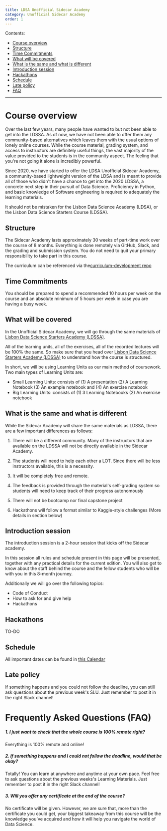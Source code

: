 ```yaml
---
title: LDSA Unofficial Sidecar Academy
category: Unofficial Sidecar Academy
order: 1
---
```


Contents:
- [Course overview](#course-overview)
- [Structure](#structure)
- [Time Commitments](#time-commitments)
- [What will be covered](#what-will-be-covered)
- [What is the same and what is different](#what-is-the-same-and-what-is-different)
- [Introduction session](#introduction-session)
- [Hackathons](#hackathons)
- [Schedule](#schedule)
- [Late policy](#late-policy)
- [FAQ](#faq)

---

# Course overview
Over the last few years, many people have wanted to but not been able to get into the LDSSA. As of now, we have not been able to offer them any community-based alternatives which leaves them with the usual options of lonely online courses. While the course material, grading system, and access to instructors are definitely useful things, the vast majority of the value provided to the students is in the community aspect. The feeling that you're not going it alone is incredibly powerful.

Since 2020, we have started to offer the LDSA Unofficial Sidecar Academy, a community-based lightweight version of the LDSA and is meant to provide all of those who didn't have a chance to get into the 2020 LDSSA, a concrete next step in their pursuit of Data Science. Proficiency in Python, and basic knowledge of Software engineering is required to adequately the learning materials.

It should not be mistaken for the Lisbon Data Science Academy (LDSA), or the Lisbon Data Science Starters Course (LDSSA).

## Structure

The Sidecar Academy lasts approximately 30 weeks of part-time work over the course of 8 months. Everything is done remotely via GitHub, Slack, and the grading and submission system. You do not need to quit your primary responsibility to take part in this course.

The curriculum can be referenced via the[curriculum-development repo](https://github.com/LDSSA/curriculum-development)

## Time Commitments

You should be prepared to spend a recommended 10 hours per week on the course and an absolute minimum of 5 hours per week in case you are having a busy week.


## What will be covered

In the Unofficial Sidecar Academy, we will go through the same materials of [Lisbon Data Science Starters Academy (LDSSA)](https://ldssa.github.io/wiki/Starters%20Academy%20(LDSSA)/01-Starters-Academy-(Course)/).

All of the learning units, all of the exercises, all of the recorded lectures will be 100% the same. So make sure that you head over [Lisbon Data Science Starters Academy (LDSSA)](https://ldssa.github.io/wiki/Starters%20Academy%20(LDSSA)/01-Starters-Academy-(Course)/) to understand how the course is structured. 

In short, we will be using Learning Units as our main method of coursework. Two main types of Learning Units are:
- Small Learning Units: consists of (1) A presentation (2) A Learning Notebook (3) An example notebook and (4) An exercise notebook
- Big Learning Units: consists of (1) 3 Learning Notebooks (2) An exercise notebook


## What is the same and what is different

While the Sidecar Academy will share the same materials as LDSSA, there are a few important differences as follows:


1. There will be a different community. Many of the instructors that are available on the LDSSA will not be directly available in the Sidecar Academy.

2. The students will need to help each other a LOT. Since there will be less instructors available, this is a necessity.

3. It will be completely free and remote.

4. The feedback is provided through the material's self-grading system so students will need to keep track of their progress autonomously

5. There will not be bootcamp nor final capstone project

6. Hackathons will follow a format similar to Kaggle-style challenges (More details in section below)


## Introduction session
The introduction session is a 2-hour session that kicks off the Sidecar academy.

In this session all rules and schedule present in this page will be presented, together with any practical details for the current edition. You will also get to know about the staff behind the course and the fellow students who will be with you in this 8-month journey.

Additionally we will go over the following topics:
- Code of Conduct
- How to ask for and give help
- Hackathons


## Hackathons 

TO-DO


## Schedule

All important dates can be found in [this Calendar](https://calendar.google.com/calendar/u/0?cid=ajh0M2ZtdXY1M3BwcHZmMnZjbmZqaTR0bDhAZ3JvdXAuY2FsZW5kYXIuZ29vZ2xlLmNvbQ)

## Late policy
If something happens and you could not follow the deadline, you can still ask questions about the previous week's SLU. Just remember to post it in the right Slack channel!


# Frequently Asked Questions (FAQ)

##### 1. I just want to check that the whole course is 100% remote right?
Everything is 100% remote and online!

##### 2. If something happens and I could not follow the deadline, would that be okay?
Totally! You can learn at anywhere and anytime at your own pace. Feel free to ask questions about the previous weeks's Learning Materials. Just remember to post it in the right Slack channel!

##### 3. Will you offer any certificate at the end of the course?
No certificate will be given. However, we are sure that, more than the certificate you could get, your biggest takeaway from this course will be the knowledge you've acquired and how it will help you navigate the world of Data Science.


